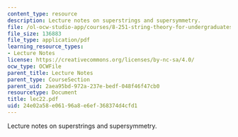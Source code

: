 ```yaml
---
content_type: resource
description: Lecture notes on superstrings and supersymmetry.
file: /ol-ocw-studio-app/courses/8-251-string-theory-for-undergraduates-spring-2007/24e02a58e06196a8e6ef368374d4cfd1_lec22.pdf
file_size: 136883
file_type: application/pdf
learning_resource_types:
- Lecture Notes
license: https://creativecommons.org/licenses/by-nc-sa/4.0/
ocw_type: OCWFile
parent_title: Lecture Notes
parent_type: CourseSection
parent_uid: 2aea95bd-972a-237e-bedf-048f46f47cb0
resourcetype: Document
title: lec22.pdf
uid: 24e02a58-e061-96a8-e6ef-368374d4cfd1
---
```

Lecture notes on superstrings and supersymmetry.